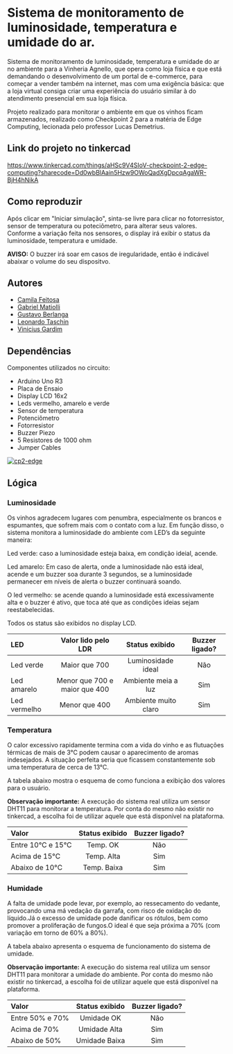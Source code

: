 
# Sistema de monitoramento de luminosidade, temperatura e umidade do ar. 

Sistema de monitoramento de luminosidade, temperatura e umidade do ar no ambiente para a Vinheria Agnello, que opera como loja física e que está demandando o desenvolvimento de um portal de e-commerce, para começar a vender também na internet, mas com uma exigência básica: que a loja virtual consiga criar uma experiência do usuário similar à do atendimento presencial em sua loja física. 

Projeto realizado para monitorar o ambiente em que os vinhos ficam armazenados, realizado como Checkpoint 2 para a matéria de Edge Computing, lecionada pelo professor Lucas Demetrius.

## Link do projeto no tinkercad

https://www.tinkercad.com/things/aHSc9V4SIoV-checkpoint-2-edge-computing?sharecode=Dd0wbBlAain5Hzw9OWoQadXgDpcqAgaWR-BjH4hNikA

## Como reproduzir

Após clicar em "Iniciar simulação", sinta-se livre para clicar no fotorresistor, sensor de temperatura ou poteciômetro, para alterar seus valores. Conforme a variação feita nos sensores, o display irá exibir o status da luminosidade, temperatura e umidade.

**AVISO:** O buzzer irá soar em casos de iregularidade, então é indicável abaixar o volume do seu dispositvo.

## Autores
- [Camila Feitosa](https://github.com/camfeitosa)
- [Gabriel Matiolli](https://www.github.com/m4tiolli)
- [Gustavo Berlanga](https://www.github.com/berla1)
- [Leonardo Taschin](https://www.github.com/LeoTaschin)
- [Vinicius Gardim](https://www.github.com/gardim1)

## Dependências

Componentes utilizados no circuito:

- Arduino Uno R3
- Placa de Ensaio
- Display LCD 16x2
- Leds vermelho, amarelo e verde
- Sensor de temperatura 
- Potenciômetro
- Fotorresistor
- Buzzer Piezo
- 5 Resistores de 1000 ohm
- Jumper Cables
    
<a href="https://ibb.co/K0hcLjb"><img src="https://i.ibb.co/4mtwYZK/cp2-edge.png" alt="cp2-edge" border="0"></a>


## Lógica


### Luminosidade
Os vinhos agradecem lugares com penumbra, especialmente os brancos e espumantes, que sofrem mais com o contato com a luz. Em função disso, o sistema monitora a luminosidade do ambiente com LED’s da seguinte maneira:

Led verde: caso a luminosidade esteja baixa, em condição ideial, acende.

Led amarelo:  Em caso de alerta, onde a luminosidade não está ideal, acende e um buzzer soa durante 3 segundos, se a luminosidade permanecer em níveis de alerta o buzzer continuará soando.

O led vermelho: se acende quando a luminosidade está excessivamente alta e o buzzer é ativo, que toca até que as condições ideias sejam reestabelecidas.

Todos os status são exibidos no display LCD.

| LED | Valor lido pelo LDR |   Status exibido  | Buzzer ligado? |
|:----| :-----------------: | :--:|:------------: |
|Led verde| Maior que 700 | Luminosidade ideal| Não |
|Led amarelo|Menor que 700 e maior que 400|Ambiente meia a luz|Sim |
|Led vermelho| Menor que 400 |Ambiente muito claro | Sim |

### Temperatura
O calor excessivo rapidamente termina com a vida do vinho e as flutuações térmicas de mais de 3°C podem causar o aparecimento de aromas indesejados. A situação perfeita seria que ficassem constantemente sob uma temperatura de cerca de 13°C.

A tabela abaixo mostra o esquema de como funciona a exibição dos valores para o usuário. 

**Observação importante:** A execução do sistema real utiliza um sensor DHT11 para monitorar a temperatura. Por conta do mesmo não existir no tinkercad, a escolha foi de utilizar aquele que está disponível na plataforma.

| Valor | Status exibido | Buzzer ligado? |
|:----| :-----------------: | :-----------:|
|Entre 10°C e 15°C| Temp. OK | Não |
|Acima de 15°C|Temp. Alta | Sim |
|Abaixo de 10°C|Temp. Baixa | Sim | 

### Humidade

A falta de umidade pode levar, por exemplo, ao ressecamento do vedante, provocando uma má vedação da garrafa, com risco de oxidação do líquido.Já o excesso de umidade pode danificar os rótulos, bem como promover a proliferação de fungos.O ideal é que seja próxima a 70% (com variação em torno de 60% a 80%).

A tabela abaixo apresenta o esquema de funcionamento do sistema de umidade.


**Observação importante:** A execução do sistema real utiliza um sensor DHT11 para monitorar a umidade do ambiente. Por conta do mesmo não existir no tinkercad, a escolha foi de utilizar aquele que está disponível na plataforma.

| Valor | Status exibido | Buzzer ligado?|
|:----| :-----------------: | :------: |
|Entre 50% e 70%| Umidade OK | Não|
|Acima de 70%|Umidade Alta | Sim |
|Abaixo de 50%|Umidade Baixa | Sim |
